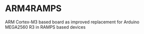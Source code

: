 # ARM4RAMPS
ARM Cortex-M3 based board as improved replacement for Arduino MEGA2560 R3 in RAMPS based devices  
